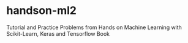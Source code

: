 # handson-ml2
Tutorial and Practice Problems from Hands on Machine Learning with Scikit-Learn, Keras and Tensorflow Book
